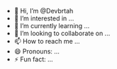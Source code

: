 - 👋 Hi, I’m @Devbrtah
- 👀 I’m interested in ...
- 🌱 I’m currently learning ...
- 💞️ I’m looking to collaborate on ...
- 📫 How to reach me ...
- 😄 Pronouns: ...
- ⚡ Fun fact: ...

<!---
Devbrtah/Devbrtah is a ✨ special ✨ repository because its `README.md` (this file) appears on your GitHub profile.
You can click the Preview link to take a look at your changes.
--->
